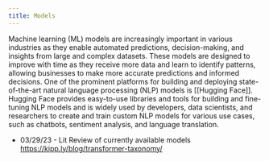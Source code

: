 ```yaml
---
title: Models
---
```


Machine learning (ML) models are increasingly important in various industries as they enable automated predictions, decision-making, and insights from large and complex datasets. These models are designed to improve with time as they receive more data and learn to identify patterns, allowing businesses to make more accurate predictions and informed decisions. One of the prominent platforms for building and deploying state-of-the-art natural language processing (NLP) models is [[Hugging Face]]. Hugging Face provides easy-to-use libraries and tools for building and fine-tuning NLP models and is widely used by developers, data scientists, and researchers to create and train custom NLP models for various use cases, such as chatbots, sentiment analysis, and language translation.

- 03/29/23 - Lit Review of currently available models https://kipp.ly/blog/transformer-taxonomy/